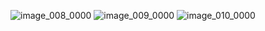 ![image_008_0000](https://github.com/user-attachments/assets/1310cfcb-142b-4f9c-9444-4e90379154f7)
![image_009_0000](https://github.com/user-attachments/assets/be86e85c-e162-4401-877a-6d038f542bf0)
![image_010_0000](https://github.com/user-attachments/assets/a8f720c9-0288-469c-a140-429554905976)
